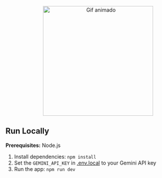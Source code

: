 <div align="center">
  <img 
    src="https://media4.giphy.com/media/v1.Y2lkPTc5MGI3NjExc3Fkb3Z3dzJ4ZjRncnBtZXdjeGRmamFzdndkMjl6YngxMGIzZzhoYiZlcD12MV9pbnRlcm5hbF9naWZfYnlfaWQmY3Q9Zw/EwwHX78xRXN0o2ncPm/giphy.gif" 
    alt="Gif animado" 
    width="300"
  />
</div>



## Run Locally

**Prerequisites:**  Node.js


1. Install dependencies:
   `npm install`
2. Set the `GEMINI_API_KEY` in [.env.local](.env.local) to your Gemini API key
3. Run the app:
   `npm run dev`
